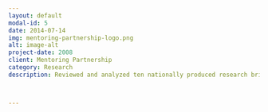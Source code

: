 ```yaml
---
layout: default
modal-id: 5
date: 2014-07-14
img: mentoring-partnership-logo.png
alt: image-alt
project-date: 2008
client: Mentoring Partnership
category: Research
description: Reviewed and analyzed ten nationally produced research briefs and presented findings to an audience of mentoring professionals.  Also conducted a small-scale national survey of similar mentoring agencies to determine best use for dissemination of materials and research.



---
```

